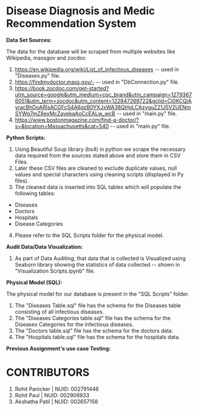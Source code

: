 # Disease Diagnosis and Medic Recommendation System


**Data Set Sources:**

The data for the database will be scraped from multiple websites like Wikipedia, massgov and zocdoc
1.	https://en.wikipedia.org/wiki/List_of_infectious_diseases  -- used in "Diseases.py" file.
2.	https://findmydoctor.mass.gov/-  -- used in  "DbConnection.py" file.
3.	https://book.zocdoc.com/get-started?utm_source=google&utm_medium=cpc_brand&utm_campaign=12793676051&utm_term=zocdoc&utm_content=122847269722&gclid=Cj0KCQiAyracBhDoARIsACGFcS4A6qzB0YXJxWA38QHgLCAzyguZ21J5V2UENmSYWg7mZ8exMcZavekaAoCcEALw_wcB  -- used in "main.py" file.
4.	https://www.bostonmagazine.com/find-a-doctor/?s=&location=Massachusetts&cat=540  -- used in "main.py" file.




**Python Scripts:**

1.	Using Beautiful Soup library (bs4) in python we scrape the necessary data required from the sources stated above and store them in CSV Files.
2.	Later these CSV files are cleaned to exclude duplicate values, null values and special characters using cleaning scripts (displayed in Py files).
3.	The cleaned data is inserted into SQL tables which will populate the following tables:
  -  Diseases
  -  Doctors
  -  Hospitals
  -  Disease Categories
4.	Please refer to the SQL Scripts folder for the physical model.


**Audit Data/Data Visualization:**

1. As part of Data Auditing, that data that is collected is Visualized using Seaborn library showing the statistics of data collected  -- shown in "Visualization Scripts.ipynb" file.




**Physical Model (SQL):**

The physical model for our database is present in the "SQL Scripts" folder.

1. The "Diseases Table.sql" file has the schema for the Diseases table consisting of all infectious diseases.
2. The "Diseases Categories table.sql" file has the schema for the Diseases Categories for the infectious diseases.
3. The "Doctors table.sql" file has the schema for the doctors data.
4. The "Hospitals table.sql" file has the schema for the hospitals data.




**Previous Assignment's use case Testing:**







# CONTRIBUTORS

1. Rohit Panicker | NUID: 002791446
2. Rohit Paul | NUID: 002908933 
3. Akshatha Patil | NUID: 002657158

